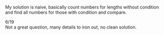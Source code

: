 My solution is naive, basically count numbers for lengths without condition and find all numbers for those with condition and compare.

6/19\
Not a great question, many details to iron out, no clean solution.


